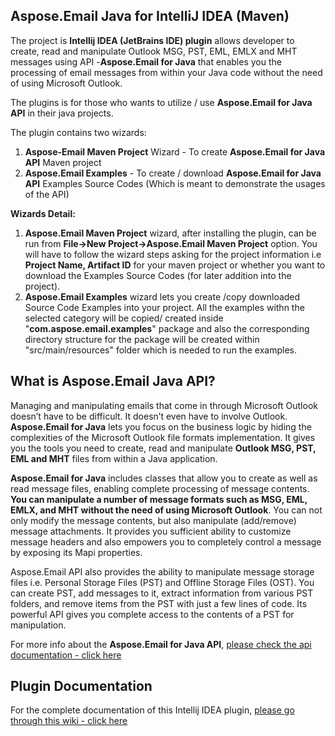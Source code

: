 ﻿## Aspose.Email Java for IntelliJ IDEA (Maven)
 
The project is **Intellij IDEA (JetBrains IDE) plugin** allows developer to create, read and manipulate Outlook MSG, PST, EML, EMLX and MHT messages using API -**Aspose.Email for Java** that enables you the processing of email messages from within your Java code without the need of using Microsoft Outlook.

The plugins is for those who wants to utilize / use **Aspose.Email for Java API** in their java projects.

The plugin contains two wizards:

1.  **Aspose-Email Maven Project** Wizard - To create **Aspose.Email for Java API** Maven project
2.  **Aspose.Email Examples** - To create / download **Aspose.Email for Java API** Examples Source Codes (Which is meant to demonstrate the usages of the API)

**Wizards Detail:**

1.  **Aspose.Email Maven Project** wizard, after installing the plugin, can be run from **File->New Project->Aspose.Email Maven Project** option. You will have to follow the wizard steps asking for the project information i.e **Project Name, Artifact ID** for your maven project or whether you want to download the Examples Source Codes (for later addition into the project).
2.  **Aspose.Email Examples** wizard lets you create /copy downloaded Source Code Examples into your project. All the examples withn the selected category will be copied/ created inside "**com.aspose.email.examples**" package and also the corresponding directory structure for the package will be created within "src/main/resources" folder which is needed to run the examples.

## What is Aspose.Email Java API?

Managing and manipulating emails that come in through Microsoft Outlook doesn’t have to be difficult. It doesn’t even have to involve Outlook. **Aspose.Email for Java** lets you focus on the business logic by hiding the complexities of the Microsoft Outlook file formats implementation. It gives you the tools you need to create, read and manipulate **Outlook MSG, PST, EML and MHT** files from within a Java application.

**Aspose.Email for Java** includes classes that allow you to create as well as read message files, enabling complete processing of message contents. **You can manipulate a number of message formats such as MSG, EML, EMLX, and MHT without the need of using Microsoft Outlook**. You can not only modify the message contents, but also manipulate (add/remove) message attachments. It provides you sufficient ability to customize message headers and also empowers you to completely control a message by exposing its Mapi properties.

Aspose.Email API also provides the ability to manipulate message storage files i.e. Personal Storage Files (PST) and Offline Storage Files (OST). You can create PST, add messages to it, extract information from various PST folders, and remove items from the PST with just a few lines of code. Its powerful API gives you complete access to the contents of a PST for manipulation.

For more info about the **Aspose.Email for Java API**, [please check the api documentation - click here](https://docs.aspose.com/display/emailjava/Getting+Started)

## Plugin Documentation

For the complete documentation of this Intellij IDEA plugin, [please go through this wiki - click here](https://docs.aspose.com/display/emailjava/Aspose.Email+Java+for+IntelliJ+IDEA+-+Maven)
